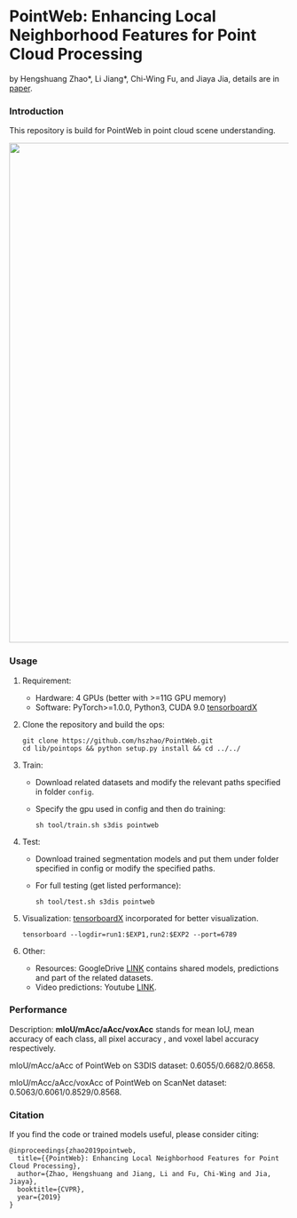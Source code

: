 # PointWeb: Enhancing Local Neighborhood Features for Point Cloud Processing

by Hengshuang Zhao\*, Li Jiang*, Chi-Wing Fu, and Jiaya Jia, details are in [paper](http://openaccess.thecvf.com/content_CVPR_2019/papers/Zhao_PointWeb_Enhancing_Local_Neighborhood_Features_for_Point_Cloud_Processing_CVPR_2019_paper.pdft).

### Introduction

This repository is build for PointWeb in point cloud scene understanding.

<img src="./figure/pointweb.jpg" width="900"/>

### Usage

1. Requirement:

   - Hardware: 4 GPUs (better with >=11G GPU memory)
   - Software: PyTorch>=1.0.0, Python3, CUDA 9.0 [tensorboardX](https://github.com/lanpa/tensorboardX)

2. Clone the repository and build the ops:

   ```shell
   git clone https://github.com/hszhao/PointWeb.git
   cd lib/pointops && python setup.py install && cd ../../
   ```

3. Train:

   - Download related datasets and modify the relevant paths specified in folder `config`.

   - Specify the gpu used in config and then do training:

     ```shell
     sh tool/train.sh s3dis pointweb
     ```

4. Test:

   - Download trained segmentation models and put them under folder specified in config or modify the specified paths.

   - For full testing (get listed performance):

     ```shell
     sh tool/test.sh s3dis pointweb
     ```

5. Visualization: [tensorboardX](https://github.com/lanpa/tensorboardX) incorporated for better visualization.

   ```shell
   tensorboard --logdir=run1:$EXP1,run2:$EXP2 --port=6789
   ```

6. Other:

   - Resources: GoogleDrive [LINK](https://drive.google.com/open?id=1IFoKe5TM3ZO38LT4VXCaHKvCNkXfgtBf) contains shared models, predictions and part of the related datasets.
   - Video predictions: Youtube [LINK](https://youtu.be/CaobqpsUP_4).

### Performance

Description: **mIoU/mAcc/aAcc/voxAcc** stands for mean IoU, mean accuracy of each class, all pixel accuracy , and voxel label accuracy respectively. 

mIoU/mAcc/aAcc of PointWeb on S3DIS dataset: 0.6055/0.6682/0.8658.

mIoU/mAcc/aAcc/voxAcc of PointWeb on ScanNet dataset: 0.5063/0.6061/0.8529/0.8568.

### Citation

If you find the code or trained models useful, please consider citing:

```
@inproceedings{zhao2019pointweb,
  title={{PointWeb}: Enhancing Local Neighborhood Features for Point Cloud Processing},
  author={Zhao, Hengshuang and Jiang, Li and Fu, Chi-Wing and Jia, Jiaya},
  booktitle={CVPR},
  year={2019}
}
```
